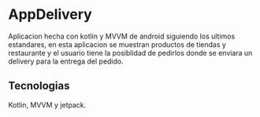 # AppDelivery
Aplicacion hecha con kotlin y MVVM de android siguiendo los ultimos estandares, en esta aplicacion se muestran productos de tiendas y restaurante y el usuario tiene la posiblidad de pedirlos donde se enviara un delivery para la entrega del pedido.
## Tecnologias
Kotlin, MVVM y jetpack.
